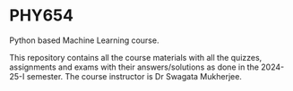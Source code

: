 # PHY654
Python based Machine Learning course.

This repository contains all the course materials with all the quizzes, assignments and exams with their answers/solutions as done in the 2024-25-I semester.
The course instructor is Dr Swagata Mukherjee.

